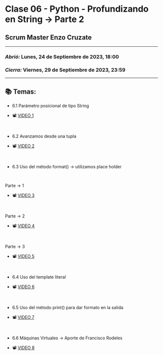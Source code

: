# Clase 06 - Python - Profundizando en String -> Parte 2
## Scrum Master Enzo Cruzate

---

### *Abrió:* Lunes, 24 de Septiembre de 2023, 18:00
### *Cierra:* Viernes, 29 de Septiembre de 2023, 23:59

---

## 📚 Temas:

- 6.1 Parámetro posicional de tipo String

- 📽 [VIDEO 1](https://drive.google.com/file/d/1MfBO33S5X1uQRWSLAm_zW479prM8U_36/view)

<br>

- 6.2 Avanzamos desde una tupla

- 📽 [VIDEO 2](https://drive.google.com/file/d/1qweGtrubrzBJKtTRlpEzWDHy3ZG4DIIG/view)

<br>

- 6.3 Uso del método format() -> utilizamos place holder

<br>

Parte -> 1

- 📽 [VIDEO 3](https://drive.google.com/file/d/1gqYTMrQ6SGoPhxD8jFsEkh03dW2m_01C/view)

<br>

Parte -> 2

- 📽 [VIDEO 4](https://drive.google.com/file/d/1tMVLx6OCkwaF_YQjh-8Z3O8LWxPSQ49w/view)

<br>

Parte -> 3

- 📽 [VIDEO 5](https://drive.google.com/file/d/1kM2V-7iLSpwY6umKKs4tl-joz_OEMt78/view)

<br>

- 6.4 Uso del template literal

- 📽 [VIDEO 6](https://drive.google.com/file/d/1US46aIp9RtW-T8TkeZe3Hz3sy3gLvkBi/view)

<br>

- 6.5 Uso del método print() para dar formato en la salida

- 📽 [VIDEO 7](https://drive.google.com/file/d/1QfgewOZvg_EeGz2GvKhs7rAFiolbRM5H/view)

<br>

- 6.6 Máquinas Virtuales -> Aporte de Francisco Rodeles

- 📽 [VIDEO 8](https://drive.google.com/file/d/16XQ23ODcUWMoSurIxTDKUXNH_JYowPTf/view)

<br>
